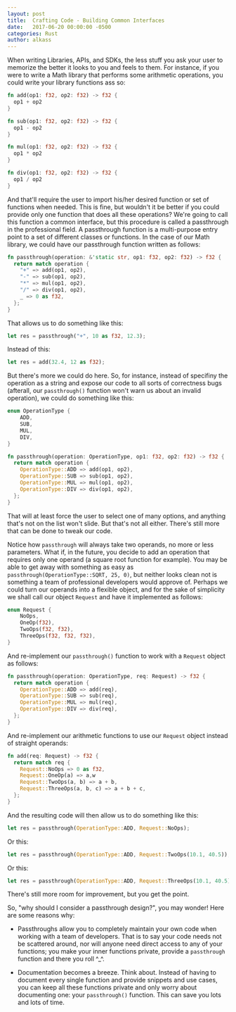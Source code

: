 ```yaml
---
layout: post
title:  Crafting Code - Building Common Interfaces
date:   2017-06-20 00:00:00 -0500
categories: Rust
author: alkass
---
```


When writing Libraries, APIs, and SDKs, the less stuff you ask your user to memorize the better it looks to you and feels to them. For instance, if you were to write a Math library that performs some arithmetic operations, you could write your library functions ass so:

```rust
fn add(op1: f32, op2: f32) -> f32 {
  op1 + op2
}

fn sub(op1: f32, op2: f32) -> f32 {
  op1 - op2
}

fn mul(op1: f32, op2: f32) -> f32 {
  op1 * op2
}

fn div(op1: f32, op2: f32) -> f32 {
  op1 / op2
}
```

And that'll require the user to import his/her desired function or set of functions when needed. This is fine, but wouldn't it be better if you could provide only one function that does all these operations? We're going to call this function a common interface, but this procedure is called a passthrough in the professional field. A passthrough function is a multi-purpose entry point to a set of different classes or functions. In the case of our Math library, we could have our passthrough function written as follows:

```rust
fn passthrough(operation: &'static str, op1: f32, op2: f32) -> f32 {
  return match operation {
    "+" => add(op1, op2),
    "-" => sub(op1, op2),
    "*" => mul(op1, op2),
    "/" => div(op1, op2),
    _ => 0 as f32,
  };
}
```

That allows us to do something like this:

```rust
let res = passthrough("+", 10 as f32, 12.3);
```

Instead of this:

```rust
let res = add(32.4, 12 as f32);
```

But there's more we could do here. So, for instance, instead of specifiny the operation as a string and expose our code to all sorts of correctness bugs (afterall, our `passthrough()` function won't warn us about an invalid operation), we could do something like this:

```rust
enum OperationType {
    ADD,
    SUB,
    MUL,
    DIV,
}

fn passthrough(operation: OperationType, op1: f32, op2: f32) -> f32 {
  return match operation {
    OperationType::ADD => add(op1, op2),
    OperationType::SUB => sub(op1, op2),
    OperationType::MUL => mul(op1, op2),
    OperationType::DIV => div(op1, op2),
  };
}
```

That will at least force the user to select one of many options, and anything that's not on the list won't slide. But that's not all either. There's still more that can be done to tweak our code.

Notice how `passthrough` will always take two operands, no more or less parameters. What if, in the future, you decide to add an operation that requires only one operand (a square root function for example). You may be able to get away with something as easy as ```passthrough(OperationType::SQRT, 25, 0)```, but neither looks clean not is something a team of professional developers would approve of. Perhaps we could turn our operands into a flexible object, and for the sake of simplicity we shall call our object `Request` and have it implemented as follows:

```rust
enum Request {
    NoOps,
    OneOp(f32),
    TwoOps(f32, f32),
    ThreeOps(f32, f32, f32),
}
```

And re-implement our `passthrough()` function to work with a `Request` object as follows:

```rust
fn passthrough(operation: OperationType, req: Request) -> f32 {
  return match operation {
    OperationType::ADD => add(req),
    OperationType::SUB => sub(req),
    OperationType::MUL => mul(req),
    OperationType::DIV => div(req),
  };
}
```

And re-implement our arithmetic functions to use our `Request` object instead of straight operands:

```rust
fn add(req: Request) -> f32 {
  return match req {
    Request::NoOps => 0 as f32,
    Request::OneOp(a) => a,w
    Request::TwoOps(a, b) => a + b,
    Request::ThreeOps(a, b, c) => a + b + c,
  };
}
```

And the resulting code will then allow us to do something like this:

```rust
let res = passthrough(OperationType::ADD, Request::NoOps);
```

Or this:

```rust
let res = passthrough(OperationType::ADD, Request::TwoOps(10.1, 40.5));
```

Or this:

```rust
let res = passthrough(OperationType::ADD, Request::ThreeOps(10.1, 40.5));
```

There's still more room for improvement, but you get the point.

So, "why should I consider a passthrough design?", you may wonder! Here are some reasons why:

* Passthroughs allow you to completely maintain your own code when working with a team of developers. That is to say your code needs not be scattered around, nor will anyone need direct access to any of your functions; you make your inner functions private, provide a `passthrough` function and there you roll ^_^.

* Documentation becomes a breeze. Think about. Instead of having to document every single function and provide snippets and use cases, you can keep all these functions private and only worry about documenting one: your `passthrough()` function. This can save you lots and lots of time.
